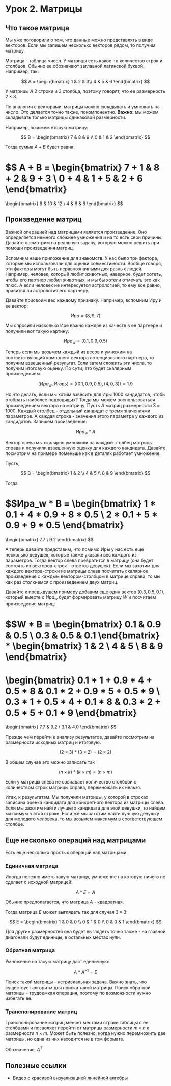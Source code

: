 # Урок 2. Матрицы

## Что такое матрица

Мы уже поговорили о том, что данные можно представлять в виде векторов. Если мы запишем несколько векторов рядом, то получим матрицу.

Матрица - таблица чисел. У матрицы есть какое-то количество строк и столбцов. Обычно ее обозначают заглавной латинской буквой. Например, так:

$$
A = \begin{bmatrix}
1 & 2 & 3\\
4 & 5 & 6
\end{bmatrix}
$$

У матрицы $A$ 2 строки и 3 столбца, поэтому говорят, что ее размерность $2 \times 3$.

По аналогии с векторами, матрицы можно складывать и умножать на число. Это делается точно также, покомпонентно. **Важно:** мы можем складывать только матрицы одинаковой размерности.

Например, возьмем вторую матрицу:

$$
B = \begin{bmatrix}
7 & 8 & 9 \\
0 & 1 & 2
\end{bmatrix}
$$

Тогда сумма $A+B$ будет равна:

$$
A + B = \begin{bmatrix}
7 + 1 & 8 + 2 & 9 + 3 \\
0 + 4 & 1 + 5 & 2 + 6
\end{bmatrix}
=
\begin{bmatrix}
8 & 10 & 12 \\
4 & 6 & 8
\end{bmatrix}
$$

## Произведение матриц

Важной операцией над матрицами является произведение. Оно определяется немного сложнее умножения и на то есть свои причины. Давайте посмотрим на реальную задачу, которую можно решить при помощи произведения матриц.

Вспомним наше приложение для знакомств. У нас было три фактора, которые мы использовали для оценки совместимости. Вообще говоря, эти факторы могут быть неравнозначными для разных людей. Например, человек, который любит животных, наверное, будет хотеть, чтобы его партнер любил животных, и мы бы хотели отмечать это как плюс. А если человек не интересуется астрологией, то ему все равно, нравится ли астрология его партнеру.

Давайте присвоим вес каждому признаку. Например, вспомним Иру и ее вектор:

$$Ира = (8, 9, 7)$$

Мы спросили насколько Ире важно каждое из качеств в ее партнере и получили вот такую картину:

$$Ира_w = (0.1, 0.9, 0.5)$$

Теперь если мы возьмем каждый из весов и умножим на соответствующий компонент вектора потенциального партнера, то получим взвешенный результат. Если затем сложить эти числа, то получим итоговую оценку. По сути, это будет скалярным произведением.

$$(Ира_w, Игорь) = ((0.1, 0.9, 0.5), (4, 0, 3)) = 1.9$$

Но что делать, если мы хотим взвесить для Иры 1000 кандидатов, чтобы отобрать наиболее подходящих? Тогда мы можем воспользоваться произведением вектора на матрицу. Пусть $A$ матриц размерности $3 \times 1000$. Каждый столбец - отдельный кандидат с тремя значениями параметров. А каждая строка - значения этого параметра у каждого из кандидатов. Запишем произведение:

$$Ира_w * A$$

Вектор слева мы скалярно умножили на каждый столбец матрицы справа и получили взвешенную оценку для каждого кандидата. Давайте посмотрим на примере поменьше как в деталях работает умножение.

Пусть,

$$
B = \begin{bmatrix}
1 & 2 \\
4 & 5 \\
8 & 9
\end{bmatrix}
$$

Тогда

$$Ира_w * B =
\begin{bmatrix}
1 * 0.1 + 4 * 0.9 + 8 * 0.5 \\
2 * 0.1 + 5 * 0.9 + 9 * 0.5
\end{bmatrix}
=
\begin{bmatrix}
7.7 \\
9.2
\end{bmatrix}
$$

А теперь давайте представим, что помимо Иры у нас есть еще несколько девушек, которые также указали вес каждого из параметров. Тогда вектор слева превратится в матрицу (она будет состоять из векторов-строк - ответов девушек). Если мы захотим для каждого вектора-строки из матрицы слева посчитать скалярное произведение с каждым вектором-столбцом в матрице справа, то мы как раз столкнемся с произведением двух матриц.

Давайте к предыдущем примеру добавим еще один вектор $(0.3, 0.5, 0.1)$, который вместе с $Ира_w$ будет формировать матрицу $W$ и посчитаем произведение матриц:

$$W * B =
\begin{bmatrix}
0.1 & 0.9 & 0.5 \\
0.3 & 0.5 & 0.1
\end{bmatrix}
*
\begin{bmatrix}
1 & 2 \\
4 & 5 \\
8 & 9
\end{bmatrix}
=
\begin{bmatrix}
0.1 * 1 + 0.9 * 4 + 0.5 * 8 & 0.1 * 2 + 0.9 * 5 + 0.5 * 9 \\
0.3 * 1 + 0.5  * 4 + 0.1 * 8 & 0.3 * 2 + 0.5 * 5 + 0.1 * 9
\end{bmatrix}
=
\begin{bmatrix}
7.7 & 9.2 \\
3.1 & 4.0
\end{bmatrix}
$$

Прежде чем перейти к анализу результатов, давайте посмотрим на размерности исходных матриц и итоговую.

$$(2 \times 3) * (3 \times 2) = (2 \times 2)$$

В общем случае это можно записать так

$$(n \times k) * (k \times m) = (n \times m)$$

Если у матрицы слева не совпадает количество столбцой с количеством строк матрицы справа, перемножать их нельзя.

Итак, к результатам. Мы получили матрицы, у которой в строках записана оценка кандидата для конкретного вектора из матрицы слева. Если мы захотим найти лучшего кандидата для этой девушки, то найдем максимум в этой строке. Если же мы захотим найти лучшую девушку для молодого человека, то мы возьмем максимум в соответствующем столбце.

## Еще несколько операций над матрицами

Есть еще несколько простых операций над матрицами.

### Единичная матрица

Иногда полезно иметь такую матрицу, умножение на которую ничего не сделает с исходной матрицей:

$$A * E = A$$

Обычно предполагается, что матрица $A$ - квадратная.

Тогда матрица $E$ может выглядеть так для случая $3 \times 3$:

$$
E = \begin{bmatrix}
1 & 0 & 0 \\
0 & 1 & 0 \\
0 & 0 & 1
\end{bmatrix}
$$

Для других размерностей она будет выглядеть точно также - на главной диагонали будут единицы, в остальных местах нули.

### Обратная матрица

Умножение на такую матрицу даст единичную:

$$A * A^{-1} = E$$

Поиск такой матрицы - нетривиальная задача. Важно знать, что существует алгоритм для поиска такой матрицы. Поиск обратной матрицы - трудоемкая операция, поэтому по возможности нужно избегать ее.

### Транспонирование матриц

Транспонирование матриц меняет местами строки таблицы с ее столбцами и позволяет перейти от матрицы размерности $m \times n$ к размерности $n \times m$. Может быть полезно, когда нужно перемножить две матрицы, но одна из них находится не в том формате.

Обозначение: $A^T$

## Полезные ссылки

- [Видео с красивой визуализацией линейной алгебры](https://www.youtube.com/playlist?list=PLVjLpKXnAGLXPaS7FRBjd5yZeXwJxZil2)
